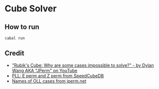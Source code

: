 # Cube Solver

## How to run
```
cabal run
```

## Credit
* ["Rubik's Cube: Why are some cases impossible to solve?" - by Dylan Wang AKA "JPerm" on YouTube](https://youtu.be/o-RxLzRe2YE?si=PNoy7rsajMeGU8o2)
* [PLL: E perm and Z perm from SpeedCubeDB](https://speedcubedb.com/a/3x3/PLL)
* [Names of OLL cases from jperm.net](https://jperm.net/algs/2look/oll)